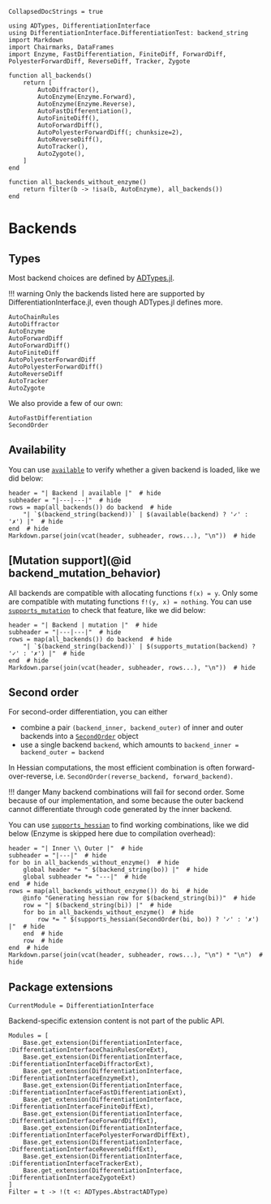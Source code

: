 ```@meta
CollapsedDocStrings = true
```

```@setup backends
using ADTypes, DifferentiationInterface
using DifferentiationInterface.DifferentiationTest: backend_string
import Markdown
import Chairmarks, DataFrames
import Enzyme, FastDifferentiation, FiniteDiff, ForwardDiff, PolyesterForwardDiff, ReverseDiff, Tracker, Zygote

function all_backends()
    return [
        AutoDiffractor(),
        AutoEnzyme(Enzyme.Forward),
        AutoEnzyme(Enzyme.Reverse),
        AutoFastDifferentiation(),
        AutoFiniteDiff(),
        AutoForwardDiff(),
        AutoPolyesterForwardDiff(; chunksize=2),
        AutoReverseDiff(),
        AutoTracker(),
        AutoZygote(),
    ]
end

function all_backends_without_enzyme()
    return filter(b -> !isa(b, AutoEnzyme), all_backends())
end
```

# Backends

## Types

Most backend choices are defined by [ADTypes.jl](https://github.com/SciML/ADTypes.jl).

!!! warning
    Only the backends listed here are supported by DifferentiationInterface.jl, even though ADTypes.jl defines more.

```@docs
AutoChainRules
AutoDiffractor
AutoEnzyme
AutoForwardDiff
AutoForwardDiff()
AutoFiniteDiff
AutoPolyesterForwardDiff
AutoPolyesterForwardDiff()
AutoReverseDiff
AutoTracker
AutoZygote
```

We also provide a few of our own:

```@docs
AutoFastDifferentiation
SecondOrder
```

## Availability

You can use [`available`](@ref) to verify whether a given backend is loaded, like we did below:

```@example backends
header = "| Backend | available |"  # hide
subheader = "|---|---|"  # hide
rows = map(all_backends()) do backend  # hide
    "| `$(backend_string(backend))` | $(available(backend) ? '✓' : '✗') |"  # hide
end  # hide
Markdown.parse(join(vcat(header, subheader, rows...), "\n"))  # hide
```

## [Mutation support](@id backend_mutation_behavior)

All backends are compatible with allocating functions `f(x) = y`.
Only some are compatible with mutating functions `f!(y, x) = nothing`.
You can use [`supports_mutation`](@ref) to check that feature, like we did below:

```@example backends
header = "| Backend | mutation |"  # hide
subheader = "|---|---|"  # hide
rows = map(all_backends()) do backend  # hide
    "| `$(backend_string(backend))` | $(supports_mutation(backend) ? '✓' : '✗') |"  # hide
end  # hide
Markdown.parse(join(vcat(header, subheader, rows...), "\n"))  # hide
```

## Second order

For second-order differentiation, you can either

- combine a pair `(backend_inner, backend_outer)` of inner and outer backends into a [`SecondOrder`](@ref) object
- use a single backend `backend`, which amounts to `backend_inner = backend_outer = backend`

In Hessian computations, the most efficient combination is often forward-over-reverse, i.e. `SecondOrder(reverse_backend, forward_backend)`.

!!! danger
    Many backend combinations will fail for second order.
    Some because of our implementation, and some because the outer backend cannot differentiate through code generated by the inner backend.

You can use [`supports_hessian`](@ref) to find working combinations, like we did below (Enzyme is skipped here due to compilation overhead):

```@example backends
header = "| Inner \\ Outer |"  # hide
subheader = "|---|"  # hide
for bo in all_backends_without_enzyme()  # hide
    global header *= " $(backend_string(bo)) |"  # hide
    global subheader *= "---|"  # hide
end  # hide
rows = map(all_backends_without_enzyme()) do bi  # hide
    @info "Generating hessian row for $(backend_string(bi))"  # hide
    row = "| $(backend_string(bi)) |"  # hide
    for bo in all_backends_without_enzyme()  # hide
        row *= " $(supports_hessian(SecondOrder(bi, bo)) ? '✓' : '✗') |"  # hide
    end  # hide
    row  # hide
end  # hide
Markdown.parse(join(vcat(header, subheader, rows...), "\n") * "\n")  # hide
```


## Package extensions

```@meta
CurrentModule = DifferentiationInterface
```

Backend-specific extension content is not part of the public API.

```@autodocs
Modules = [
    Base.get_extension(DifferentiationInterface, :DifferentiationInterfaceChainRulesCoreExt),
    Base.get_extension(DifferentiationInterface, :DifferentiationInterfaceDiffractorExt),
    Base.get_extension(DifferentiationInterface, :DifferentiationInterfaceEnzymeExt),
    Base.get_extension(DifferentiationInterface, :DifferentiationInterfaceFastDifferentiationExt),
    Base.get_extension(DifferentiationInterface, :DifferentiationInterfaceFiniteDiffExt),
    Base.get_extension(DifferentiationInterface, :DifferentiationInterfaceForwardDiffExt),
    Base.get_extension(DifferentiationInterface, :DifferentiationInterfacePolyesterForwardDiffExt),
    Base.get_extension(DifferentiationInterface, :DifferentiationInterfaceReverseDiffExt),
    Base.get_extension(DifferentiationInterface, :DifferentiationInterfaceTrackerExt),
    Base.get_extension(DifferentiationInterface, :DifferentiationInterfaceZygoteExt)
]
Filter = t -> !(t <: ADTypes.AbstractADType)
```
